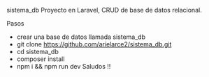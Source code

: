 sistema_db
Proyecto en Laravel, CRUD de base de datos relacional.

Pasos
- crear una base de datos llamada sistema_db
- git clone https://github.com/arielarce2/sistema_db.git
- cd sistema_db
- composer install
- npm i && npm run dev
Saludos !!
